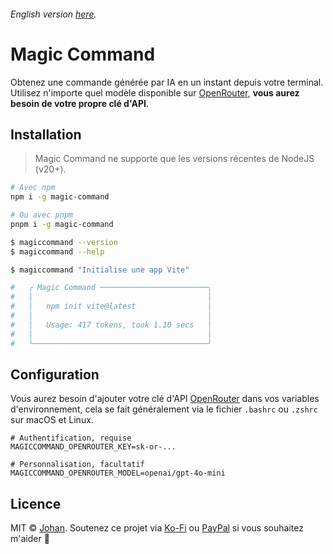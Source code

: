 ###### English version [here](https://github.com/johan-perso/magic-command/blob/main/README.md).

# Magic Command

Obtenez une commande générée par IA en un instant depuis votre terminal. Utilisez n'importe quel modèle disponible sur [OpenRouter](https://openrouter.ai), **vous aurez besoin de votre propre clé d'API**.


## Installation

> Magic Command ne supporte que les versions récentes de NodeJS (v20+).

```bash
# Avec npm
npm i -g magic-command

# Ou avec pnpm
pnpm i -g magic-command
```

```bash
$ magiccommand --version
$ magiccommand --help
```

```bash
$ magiccommand "Initialise une app Vite"

#   ╭ Magic Command ────────────────────────╮
#   │                                       │
#   │   npm init vite@latest                │
#   │                                       │
#   │   Usage: 417 tokens, took 1.10 secs   │
#   │                                       │
#   ╰───────────────────────────────────────╯
```


## Configuration

Vous aurez besoin d'ajouter votre clé d'API [OpenRouter](https://openrouter.ai) dans vos variables d'environnement, cela se fait généralement via le fichier `.bashrc` ou `.zshrc` sur macOS et Linux.

```env
# Authentification, requise
MAGICCOMMAND_OPENROUTER_KEY=sk-or-...

# Personnalisation, facultatif
MAGICCOMMAND_OPENROUTER_MODEL=openai/gpt-4o-mini
```


## Licence

MIT © [Johan](https://johanstick.fr). Soutenez ce projet via [Ko-Fi](https://ko-fi.com/johan_stickman) ou [PayPal](https://paypal.me/moipastoii) si vous souhaitez m'aider 💙
